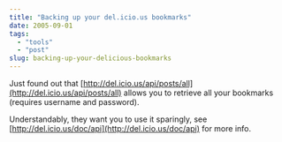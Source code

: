 ```yaml
---
title: "Backing up your del.icio.us bookmarks"
date: 2005-09-01
tags: 
  - "tools"
  - "post"
slug: backing-up-your-delicious-bookmarks
---
```


Just found out that [http://del.icio.us/api/posts/all](http://del.icio.us/api/posts/all) allows you to retrieve all your bookmarks (requires username and password).

Understandably, they want you to use it sparingly, see [http://del.icio.us/doc/api](http://del.icio.us/doc/api) for more info.
